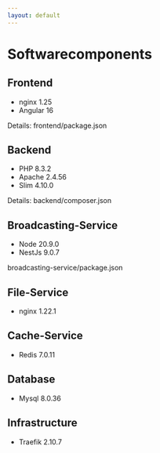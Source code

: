 ```yaml
---
layout: default
---
```


# Softwarecomponents

## Frontend

* nginx 1.25
* Angular 16

Details: frontend/package.json

## Backend

* PHP 8.3.2
* Apache 2.4.56
* Slim 4.10.0

Details: backend/composer.json

## Broadcasting-Service

* Node 20.9.0
* NestJs 9.0.7

broadcasting-service/package.json

## File-Service

* nginx 1.22.1

## Cache-Service

* Redis 7.0.11

## Database

* Mysql 8.0.36

## Infrastructure

* Traefik 2.10.7